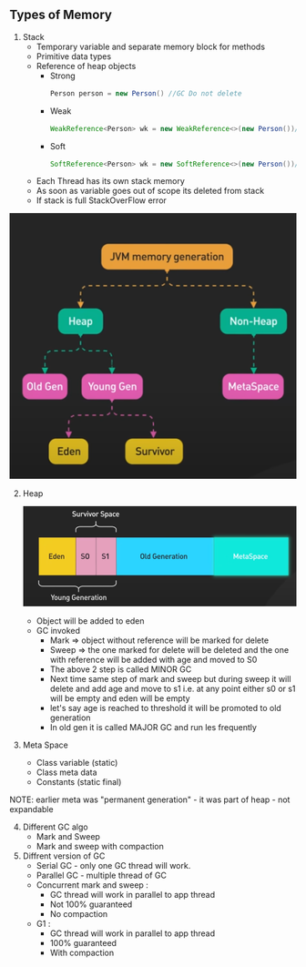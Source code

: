 ## Types of Memory
1. Stack
    - Temporary variable and separate memory block for methods
    - Primitive data types
    - Reference of heap objects
      - Strong
        ```java
        Person person = new Person() //GC Do not delete
        ```
      - Weak
        ```java
        WeakReference<Person> wk = new WeakReference<>(new Person())//GC will delete
        ```
      - Soft
        ```java
        SoftReference<Person> wk = new SoftReference<>(new Person())//GC allowed to delete if space is relly needed
        ```
    - Each Thread has its own stack memory
    - As soon as variable goes out of scope its deleted from stack
    - If stack is full StackOverFlow error
      
![memoryHierarchy.png](../../assets/memoryHierarchy.png)
   
2. Heap

    ![memoryDevision.png](../../assets/memoryDevision.png)
   - Object will be added to eden
   - GC invoked 
     - Mark => object without reference will be marked for delete
     - Sweep => the one marked for delete will be deleted and the one with reference will be added with age and moved to S0 
     - The above 2 step is called MINOR GC
     - Next time same step of mark and sweep but during sweep it will delete and add age and move to s1 i.e. at any point either s0 or s1 will be empty and eden will be empty
     - let's say age is reached to threshold it will be promoted to old generation
     - In old gen it is called MAJOR GC and run les frequently
3. Meta Space
    - Class variable (static)
    - Class meta data
    - Constants (static final)

NOTE: earlier meta was "permanent generation"
    - it was part of heap
    - not expandable

4. Different GC algo
    - Mark and Sweep
    - Mark and sweep with compaction
5. Diffrent version of GC
    - Serial GC - only one GC thread will work.
    - Parallel GC - multiple thread of GC
    - Concurrent mark and sweep :
      - GC thread will work in parallel to app thread 
      - Not 100% guaranteed  
      - No compaction
    - G1 :
      - GC thread will work in parallel to app thread 
      - 100% guaranteed
      - With compaction
